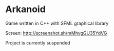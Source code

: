 # Arkanoid
Game written in C++ with SFML graphical library

Screen: http://screenshot.sh/mMhvgGU35YdVG

Project is currently suspended
